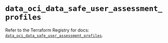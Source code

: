 # `data_oci_data_safe_user_assessment_profiles`

Refer to the Terraform Registry for docs: [`data_oci_data_safe_user_assessment_profiles`](https://registry.terraform.io/providers/oracle/oci/7.19.0/docs/data-sources/data_safe_user_assessment_profiles).
